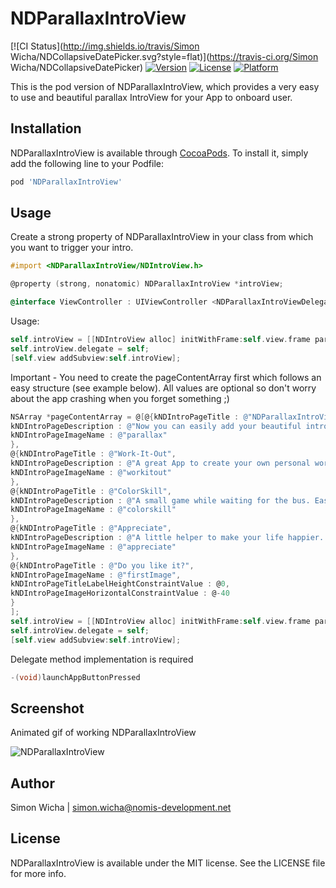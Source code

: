 # NDParallaxIntroView

[![CI Status](http://img.shields.io/travis/Simon Wicha/NDCollapsiveDatePicker.svg?style=flat)](https://travis-ci.org/Simon Wicha/NDCollapsiveDatePicker)
[![Version](https://img.shields.io/cocoapods/v/NDParallaxIntroView.svg?style=flat)](http://cocoadocs.org/docsets/NDCollapsiveDatePicker)
[![License](https://img.shields.io/cocoapods/l/NDParallaxIntroView.svg?style=flat)](http://cocoadocs.org/docsets/NDCollapsiveDatePicker)
[![Platform](https://img.shields.io/cocoapods/p/NDParallaxIntroView.svg?style=flat)](http://cocoadocs.org/docsets/NDCollapsiveDatePicker)

This is the pod version of NDParallaxIntroView, which provides a very easy to use and beautiful parallax IntroView for your App to onboard user.

## Installation

NDParallaxIntroView is available through [CocoaPods](http://cocoapods.org). To install
it, simply add the following line to your Podfile:
```ruby
pod 'NDParallaxIntroView'
```

## Usage

Create a strong property of NDParallaxIntroView in your class from which you want to trigger your intro.
``` objective-c
#import <NDParallaxIntroView/NDIntroView.h>

@property (strong, nonatomic) NDParallaxIntroView *introView;

@interface ViewController : UIViewController <NDParallaxIntroViewDelegate>
```
Usage:
``` objective-c
self.introView = [[NDIntroView alloc] initWithFrame:self.view.frame parallaxImage:[UIImage imageNamed:@"parallaxBgImage"] andData:pageContentArray];
self.introView.delegate = self;
[self.view addSubview:self.introView];
```
Important - You need to create the pageContentArray first which follows an easy structure (see example below). All values are optional so don't worry about the app crashing when you forget something ;)
``` objective-c
NSArray *pageContentArray = @[@{kNDIntroPageTitle : @"NDParallaxIntroView",
kNDIntroPageDescription : @"Now you can easily add your beautiful intro into your app with no hassle.",
kNDIntroPageImageName : @"parallax"
},
@{kNDIntroPageTitle : @"Work-It-Out",
kNDIntroPageDescription : @"A great App to create your own personal workout and get instructed by your phone.",
kNDIntroPageImageName : @"workitout"
},
@{kNDIntroPageTitle : @"ColorSkill",
kNDIntroPageDescription : @"A small game while waiting for the bus. Easy, quick and addictive.",
kNDIntroPageImageName : @"colorskill"
},
@{kNDIntroPageTitle : @"Appreciate",
kNDIntroPageDescription : @"A little helper to make your life happier. Soon available on the AppStore",
kNDIntroPageImageName : @"appreciate"
},
@{kNDIntroPageTitle : @"Do you like it?",
kNDIntroPageImageName : @"firstImage",
kNDIntroPageTitleLabelHeightConstraintValue : @0,
kNDIntroPageImageHorizontalConstraintValue : @-40
}
];
self.introView = [[NDIntroView alloc] initWithFrame:self.view.frame parallaxImage:[UIImage imageNamed:@"parallaxBgImage"] andData:pageContentArray];
self.introView.delegate = self;
[self.view addSubview:self.introView];
```
Delegate method implementation is required
``` objective-c
-(void)launchAppButtonPressed
```

## Screenshot

Animated gif of working NDParallaxIntroView

![](https://github.com/s1m-0n/NDParallaxIntroView/blob/master/NDParallaxIntroViewExample/ndparallaxintroview.gif "NDParallaxIntroView")



## Author

Simon Wicha | simon.wicha@nomis-development.net

## License

NDParallaxIntroView is available under the MIT license. See the LICENSE file for more info.

